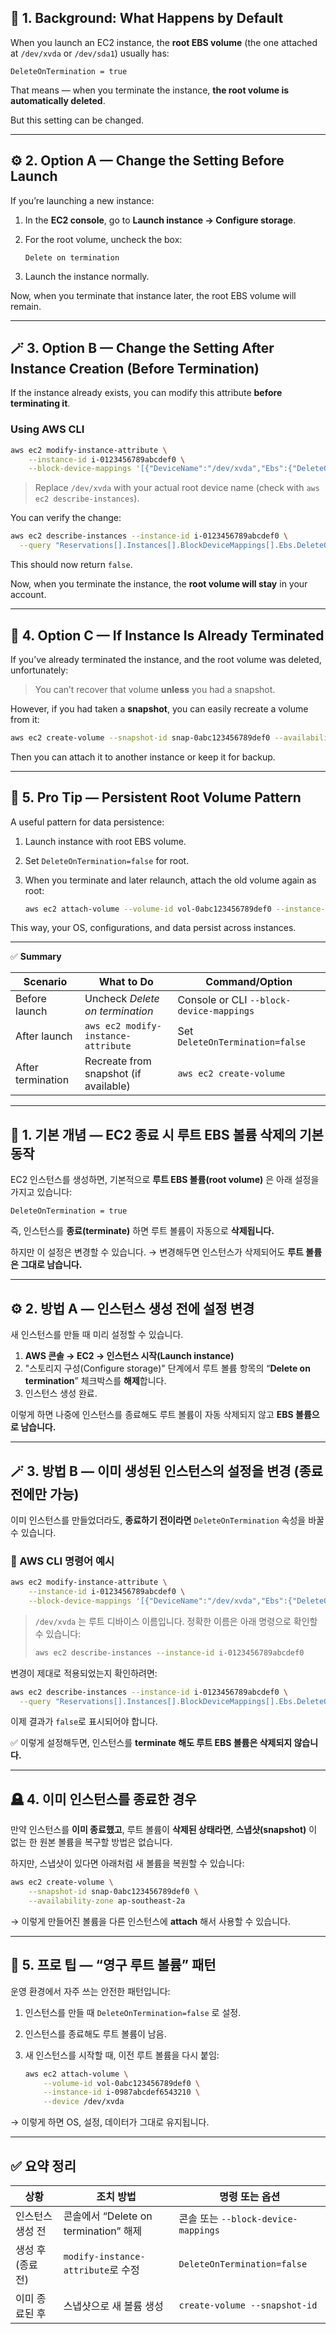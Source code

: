 ## 🧭 1. Background: What Happens by Default

When you launch an EC2 instance, the **root EBS volume** (the one attached at `/dev/xvda` or `/dev/sda1`) usually has:

```
DeleteOnTermination = true
```

That means — when you terminate the instance, **the root volume is automatically deleted**.

But this setting can be changed.

---

## ⚙️ 2. Option A — Change the Setting **Before Launch**

If you’re launching a new instance:

1. In the **EC2 console**, go to **Launch instance → Configure storage**.
2. For the root volume, uncheck the box:

   ```
   Delete on termination
   ```
3. Launch the instance normally.

Now, when you terminate that instance later, the root EBS volume will remain.

---

## 🪄 3. Option B — Change the Setting **After Instance Creation (Before Termination)**

If the instance already exists, you can modify this attribute **before terminating it**.

### Using AWS CLI

```bash
aws ec2 modify-instance-attribute \
    --instance-id i-0123456789abcdef0 \
    --block-device-mappings '[{"DeviceName":"/dev/xvda","Ebs":{"DeleteOnTermination":false}}]'
```

> Replace `/dev/xvda` with your actual root device name (check with `aws ec2 describe-instances`).

You can verify the change:

```bash
aws ec2 describe-instances --instance-id i-0123456789abcdef0 \
  --query "Reservations[].Instances[].BlockDeviceMappings[].Ebs.DeleteOnTermination"
```

This should now return `false`.

Now, when you terminate the instance, the **root volume will stay** in your account.

---

## 🧩 4. Option C — If Instance Is Already Terminated

If you’ve already terminated the instance, and the root volume was deleted, unfortunately:

> You can’t recover that volume **unless** you had a snapshot.

However, if you had taken a **snapshot**, you can easily recreate a volume from it:

```bash
aws ec2 create-volume --snapshot-id snap-0abc123456789def0 --availability-zone ap-southeast-2a
```

Then you can attach it to another instance or keep it for backup.

---

## 🧠 5. Pro Tip — Persistent Root Volume Pattern

A useful pattern for data persistence:

1. Launch instance with root EBS volume.
2. Set `DeleteOnTermination=false` for root.
3. When you terminate and later relaunch, attach the old volume again as root:

   ```bash
   aws ec2 attach-volume --volume-id vol-0abc123456789def0 --instance-id i-0987abcdef6543210 --device /dev/xvda
   ```

This way, your OS, configurations, and data persist across instances.

---

✅ **Summary**

| Scenario          | What to Do                            | Command/Option                           |
| ----------------- | ------------------------------------- | ---------------------------------------- |
| Before launch     | Uncheck *Delete on termination*       | Console or CLI `--block-device-mappings` |
| After launch      | `aws ec2 modify-instance-attribute`   | Set `DeleteOnTermination=false`          |
| After termination | Recreate from snapshot (if available) | `aws ec2 create-volume`                  |


---

## 🧭 1. 기본 개념 — EC2 종료 시 루트 EBS 볼륨 삭제의 기본 동작

EC2 인스턴스를 생성하면, 기본적으로 **루트 EBS 볼륨(root volume)** 은 아래 설정을 가지고 있습니다:

```
DeleteOnTermination = true
```

즉, 인스턴스를 **종료(terminate)** 하면 루트 볼륨이 자동으로 **삭제됩니다.**

하지만 이 설정은 변경할 수 있습니다.
→ 변경해두면 인스턴스가 삭제되어도 **루트 볼륨은 그대로 남습니다.**

---

## ⚙️ 2. 방법 A — 인스턴스 생성 전에 설정 변경

새 인스턴스를 만들 때 미리 설정할 수 있습니다.

1. **AWS 콘솔 → EC2 → 인스턴스 시작(Launch instance)**
2. "스토리지 구성(Configure storage)" 단계에서
   루트 볼륨 항목의 “**Delete on termination**” 체크박스를 **해제**합니다.
3. 인스턴스 생성 완료.

이렇게 하면 나중에 인스턴스를 종료해도 루트 볼륨이 자동 삭제되지 않고 **EBS 볼륨으로 남습니다.**

---

## 🪄 3. 방법 B — 이미 생성된 인스턴스의 설정을 변경 (종료 전에만 가능)

이미 인스턴스를 만들었더라도, **종료하기 전이라면** `DeleteOnTermination` 속성을 바꿀 수 있습니다.

### 🔧 AWS CLI 명령어 예시

```bash
aws ec2 modify-instance-attribute \
    --instance-id i-0123456789abcdef0 \
    --block-device-mappings '[{"DeviceName":"/dev/xvda","Ebs":{"DeleteOnTermination":false}}]'
```

> `/dev/xvda` 는 루트 디바이스 이름입니다.
> 정확한 이름은 아래 명령으로 확인할 수 있습니다:
>
> ```bash
> aws ec2 describe-instances --instance-id i-0123456789abcdef0
> ```

변경이 제대로 적용되었는지 확인하려면:

```bash
aws ec2 describe-instances --instance-id i-0123456789abcdef0 \
  --query "Reservations[].Instances[].BlockDeviceMappings[].Ebs.DeleteOnTermination"
```

이제 결과가 `false`로 표시되어야 합니다.

✅ 이렇게 설정해두면, 인스턴스를 **terminate 해도 루트 EBS 볼륨은 삭제되지 않습니다.**

---

## 🪦 4. 이미 인스턴스를 종료한 경우

만약 인스턴스를 **이미 종료했고**, 루트 볼륨이 **삭제된 상태라면**,
**스냅샷(snapshot)** 이 없는 한 원본 볼륨을 복구할 방법은 없습니다.

하지만, 스냅샷이 있다면 아래처럼 새 볼륨을 복원할 수 있습니다:

```bash
aws ec2 create-volume \
    --snapshot-id snap-0abc123456789def0 \
    --availability-zone ap-southeast-2a
```

→ 이렇게 만들어진 볼륨을 다른 인스턴스에 **attach** 해서 사용할 수 있습니다.

---

## 🧠 5. 프로 팁 — “영구 루트 볼륨” 패턴

운영 환경에서 자주 쓰는 안전한 패턴입니다:

1. 인스턴스를 만들 때 `DeleteOnTermination=false` 로 설정.
2. 인스턴스를 종료해도 루트 볼륨이 남음.
3. 새 인스턴스를 시작할 때, 이전 루트 볼륨을 다시 붙임:

   ```bash
   aws ec2 attach-volume \
       --volume-id vol-0abc123456789def0 \
       --instance-id i-0987abcdef6543210 \
       --device /dev/xvda
   ```

→ 이렇게 하면 OS, 설정, 데이터가 그대로 유지됩니다.

---

## ✅ 요약 정리

| 상황          | 조치 방법                           | 명령 또는 옵션                        |
| ----------- | ------------------------------- | ------------------------------- |
| 인스턴스 생성 전   | 콘솔에서 “Delete on termination” 해제 | 콘솔 또는 `--block-device-mappings` |
| 생성 후 (종료 전) | `modify-instance-attribute`로 수정 | `DeleteOnTermination=false`     |
| 이미 종료된 후    | 스냅샷으로 새 볼륨 생성                   | `create-volume --snapshot-id`   |
